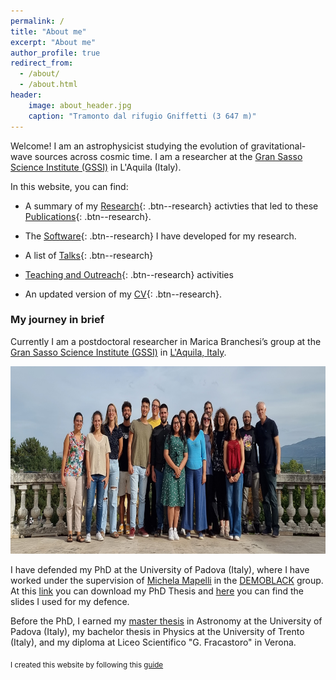 ```yaml
---
permalink: /
title: "About me"
excerpt: "About me"
author_profile: true
redirect_from: 
  - /about/
  - /about.html
header:
    image: about_header.jpg
    caption: "Tramonto dal rifugio Gniffetti (3 647 m)"
---
```


Welcome! I am an astrophysicist studying the evolution of gravitational-wave sources across cosmic time. I am a researcher at the [Gran Sasso Science Institute (GSSI)](https://www.gssi.it/) in L'Aquila (Italy).


<!-- I am a researcher in the [DEMOBLACK](https://demoblack.com/) group at the University of Padova. -->


In this website, you can find:

* A summary of my [Research](/research/){: .btn--research} activties that led to these [Publications](/publications/){: .btn--research}.

* The [Software](/software/){: .btn--research} I have developed for my research.

* A list of [Talks](/talks/){: .btn--research} 

* [Teaching and Outreach](/teachANDoutreach/){: .btn--research} activities

* An updated version of my [CV](/cv/){: .btn--research}.

### My journey in brief

Currently I am <!--Starting in September 2023, I will be--> a postdoctoral researcher in Marica Branchesi’s group at the [Gran Sasso Science Institute (GSSI)](https://www.gssi.it/) in [L'Aquila, Italy](https://en.wikipedia.org/wiki/L'Aquila). 

<!--<img src="/assets/images/GSSI-Logo-R.png"  width="400" height="200"> -->

<img src="/assets/images/picture_group_web.jpg"  width="700" height="300">


I have defended my PhD at the University of Padova (Italy), where I have worked under the supervision of [Michela Mapelli](http://web.pd.astro.it/mapelli/) in the [DEMOBLACK](https://demoblack.com/) group. At this [link](/assets/images/PhD_Thesis_Santoliquido_R.pdf) you can download my PhD Thesis and [here](/assets/images/PhD_defence.pdf) you can find the slides I used for my defence.

Before the PhD, I earned my [master thesis](https://thesis.unipd.it/handle/20.500.12608/22346) in Astronomy at the University of Padova (Italy), my bachelor thesis in Physics at the University of Trento (Italy), and my diploma at Liceo Scientifico "G. Fracastoro" in Verona.


<sub>I created this website by following this  [guide](https://jayrobwilliams.com/posts/2020/06/academic-website/)</sub>
